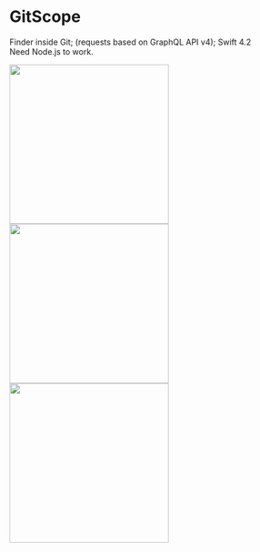 # GitScope
Finder inside Git;  (requests based on GraphQL API v4); Swift 4.2 <br/>
Need Node.js to work.

<img src="https://user-images.githubusercontent.com/29354959/58174039-9dc6a480-7ca5-11e9-8a1d-146b7bc44c96.png" width=280> <img src="https://user-images.githubusercontent.com/29354959/58174041-9e5f3b00-7ca5-11e9-8dc5-4e378cf2c77b.png" width=280> <img src="https://user-images.githubusercontent.com/29354959/58174042-9e5f3b00-7ca5-11e9-97d8-2625b2f75ae8.png" width=280>
